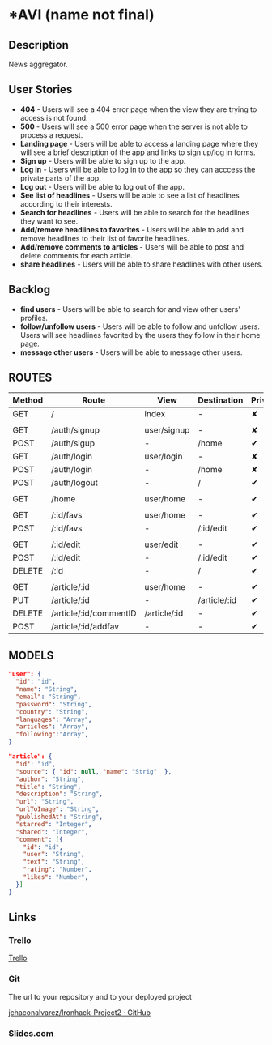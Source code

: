 # *AVI (name not final)

## Description

News aggregator.
 
 ## User Stories

 - **404** - Users will see a 404 error page when the view they are trying to access is not found.
 - **500** - Users will see a 500 error page when the server is not able to process a request.
 - **Landing page** - Users will be able to access a landing page where they will see a brief description of the app and links to sign up/log in forms.
 - **Sign up** - Users will be able to sign up to the app.
 - **Log in** - Users will be able to log in to the app so they can acccess the private parts of the app.
 - **Log out** - Users will be able to log out of the app.
 - **See list of headlines** - Users will be able to see a list of headlines according to their interests.
 - **Search for headlines** - Users will be able to search for the headlines they want to see.
 - **Add/remove headlines to favorites** - Users will be able to add and remove headlines to their list of favorite headlines.
 - **Add/remove comments to articles** - Users will be able to post and delete comments for each article.
 - **share headlines** - Users will be able to share headlines with other users.

## Backlog

- **find users** - Users will be able to search for and view other users' profiles.
- **follow/unfollow users** - Users will be able to follow and unfollow users. Users will see headlines favorited by the users they follow in their home page.
- **message other users** - Users will be able to message other users.


## ROUTES

Method | Route | View | Destination | Private
-- | -- |-- | -- | --
GET | / | index | - | ✘
 | | | | | |
GET | /auth/signup | user/signup | - | ✘
POST | /auth/sigup | - | /home |  ✔
GET | /auth/login | user/login | - | ✘
POST | /auth/login | - | /home | ✘
POST | /auth/logout | - | / |  ✔
| | | | | |
GET | /home | user/home | - |  ✔
| | | | | |
GET | /:id/favs | user/home | - |  ✔
POST | /:id/favs | - | /:id/edit |  ✔
| | | | | |
GET | /:id/edit | user/edit | - |  ✔
POST | /:id/edit | - | /:id/edit |  ✔
DELETE | /:id | - | / |  ✔
| | | | | |
GET | /article/:id | user/home | - |  ✔
PUT | /article/:id | - | /article/:id |  ✔
DELETE | /article/:id/commentID | /article/:id | - |  ✔
POST | /article/:id/addfav | - | - |  ✔


## MODELS

```json
"user": {
  "id": "id",
  "name": "String",
  "email": "String",
  "password": "String",
  "country": "String",
  "languages": "Array",
  "articles": "Array",
  "following":"Array",
}
```    
 
```json
"article": {
  "id": "id",
  "source": { "id": null, "name": "Strig"  },
  "author": "String",
  "title": "String",
  "description": "String",
  "url": "String",
  "urlToImage": "String",
  "publishedAt": "String",
  "starred": "Integer",
  "shared": "Integer",
  "comment": [{
    "id": "id",
    "user": "String",
    "text": "String",
    "rating": "Number",
    "likes": "Number",
  }]
}
```

## Links

### Trello

[Trello](https://trello.com/b/Stp6Nmli/project)

### Git

The url to your repository and to your deployed project

[jchaconalvarez/Ironhack-Project2 · GitHub](https://github.com/jchaconalvarez/Ironhack-Project2)

### Slides.com

